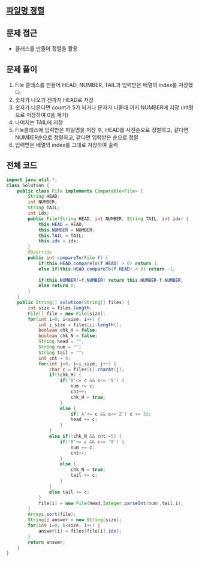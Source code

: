 ## [파일명 정렬](https://school.programmers.co.kr/learn/courses/30/lessons/17686) 

## 문제 접근
- 클래스를 만들어 정렬을 활용

## 문제 풀이

1. File 클래스를 만들어 HEAD, NUMBER, TAIL과 입력받은 배열의 index를 저장했다.
2. 숫자가 나오기 전까지 HEAD로 저장
3. 숫자가 나온다면 count가 5가 되거나 문자가 나올때 까지 NUMBER에 저장 (int형으로 저장하여 0을 제거)
4. 나머지는 TAIL에 저장
5. File클래스에 입력받은 파일명을 저장 후, HEAD를 사전순으로 정렬하고, 같다면 NUMBER순으로 정렬하고, 같다면 입력받은 순으로 정렬
6. 입력받은 배열의 index를 그대로 저장하여 출력

## 전체 코드

```java
import java.util.*;
class Solution {
    public class File implements Comparable<File> {
        String HEAD;
        int NUMBER;
        String TAIL;
        int idx;
        public File(String HEAD, int NUMBER, String TAIL, int idx) {
            this.HEAD = HEAD;
            this.NUMBER = NUMBER;
            this.TAIL = TAIL;
            this.idx = idx;
        }
        @Override
        public int compareTo(File f) {
            if(this.HEAD.compareTo(f.HEAD) > 0) return 1;
            else if(this.HEAD.compareTo(f.HEAD) < 0) return -1;
            
            if(this.NUMBER!=f.NUMBER) return this.NUMBER-f.NUMBER;
            else return 0;
        }
    }
    public String[] solution(String[] files) {
        int size = files.length;
        File[] file = new File[size];
        for(int i=0; i<size; i++) {
            int i_size = files[i].length();
            boolean chk_H = false;
            boolean chk_N = false;
            String head = "";
            String num = "";
            String tail = "";
            int cnt = 0;
            for(int j=0; j<i_size; j++) {
                char c = files[i].charAt(j);
                if(!chk_H) {
                    if('0'<= c && c<= '9') {
                        num += c;
                        cnt++;
                        chk_H = true;
                    }
                    else {
                        if('A'<= c && c<='Z') c += 32;
                        head += c;
                    }
                }
                else if(!chk_N && cnt!=5) {
                    if('0'<= c && c<= '9') {
                        num += c;
                        cnt++;
                    }
                    else {
                        chk_N = true;
                        tail += c;
                    }
                }
                else tail += c; 
            }
            file[i] = new File(head,Integer.parseInt(num),tail,i);
        }
        Arrays.sort(file);
        String[] answer = new String[size];
        for(int i=0; i<size; i++) {
            answer[i] = files[file[i].idx];
        }
        return answer;
    }
}
```
